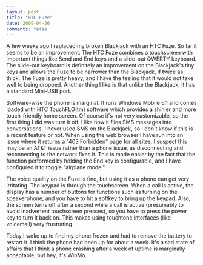 ```yaml
---
layout: post
title: "HTC Fuze"
date: 2009-04-26
comments: false
---
```

A few weeks ago I replaced my broken Blackjack with an HTC Fuze. So far it
seems to be an improvement. The HTC Fuze combines a touchscreen with important
things like Send and End keys and a slide-out QWERTY keyboard. The slide-out
keyboard is definitely an improvement on the Blackjack's tiny keys and allows
the Fuze to be narrower than the Blackjack, if twice as thick. The Fuze is
pretty heavy, and I have the feeling that it would not take well to being
dropped. Another thing I like is that unlike the Blackjack, it has a standard
Mini-USB port.




Software-wise the phone is marginal. It runs Windows Mobile 6.1 and comes
loaded with HTC TouchFLO(tm) software which provides a shinier and more
touch-friendly home screen. Of course it's not very customizable, so the first
thing I did was turn it off. I like how it files SMS messages into
conversations. I never used SMS on the Blackjack, so I don't know if this is a
recent feature or not. When using the web browser I have run into an issue
where it returns a "403 Forbidden" page for all sites. I suspect this may be an
AT&T issue rather than a phone issue, as disconnecting and reconnecting to the
network fixes it. This is made easier by the fact that the function performed
by holding the End key is configurable, and I have configured it to toggle
"airplane mode."




The voice quality on the Fuze is fine, but using it as a phone can get very
irritating. The keypad is through the touchscreen. When a call is active, the
display has a number of buttons for functions such as turning on the
speakerphone, and you have to hit a softkey to bring up the keypad. Also, the
screen turns off after a second while a call is active (presumably to avoid
inadvertent touchscreen presses), so you have to press the power key to turn it
back on. This makes using touchtone interfaces (like voicemail) very frustrating.




Today I woke up to find my phone frozen and had to remove the battery to restart
it. I think the phone had been up for about a week. It's a sad state of
affairs that I think a phone crashing after a week of uptime is marginally
acceptable, but hey, it's WinMo.
